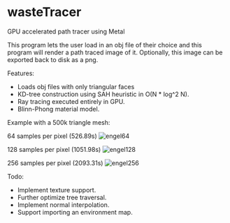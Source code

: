 # wasteTracer
GPU accelerated path tracer using Metal

This program lets the user load in an obj file of their choice and this program will render a path traced image of it.
Optionally, this image can be exported back to disk as a png.

Features:
* Loads obj files with only triangular faces
* KD-tree construction using SAH heuristic in O(N * log^2 N).
* Ray tracing executed entirely in GPU.
* Blinn-Phong material model.

Example with a 500k triangle mesh:

64 samples per pixel (526.89s)
![engel64](https://user-images.githubusercontent.com/5490754/109407840-05a92500-7939-11eb-8e6f-6af184308c76.png)

128 samples per pixel (1051.98s)
![engel128](https://user-images.githubusercontent.com/5490754/109407850-135eaa80-7939-11eb-9eaa-84153f6460c7.png)

256 samples per pixel (2093.31s)
![engel256](https://user-images.githubusercontent.com/5490754/109407768-8ae00a00-7938-11eb-9f7b-3b8e34bfa218.png)

Todo:
* Implement texture support.
* Further optimize tree traversal.
* Implement normal interpolation.
* Support importing an environment map.
